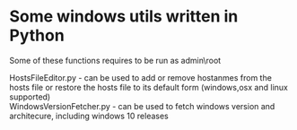 # Some windows utils written in Python
Some of these functions requires to be run as admin\root  

HostsFileEditor.py - can be used to add or remove hostanmes from the hosts file or restore the hosts file to its default form (windows,osx and linux supported)  
WindowsVersionFetcher.py - can be used to fetch windows version and architecure, including windows 10 releases  

